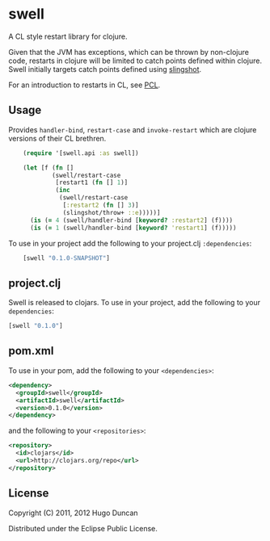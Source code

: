 # swell

A CL style restart library for clojure.

Given that the JVM has exceptions, which can be thrown by non-clojure code,
restarts in clojure will be limited to catch points defined within clojure.
Swell initially targets catch points defined using
[slingshot](https://github.com/scgilardi/slingshot).

For an introduction to restarts in CL, see
[PCL](http://www.gigamonkeys.com/book/beyond-exception-handling-conditions-and-restarts.html).

## Usage

Provides `handler-bind`, `restart-case` and `invoke-restart` which are clojure
versions of their CL brethren.

```clojure
    (require '[swell.api :as swell])

    (let [f (fn []
            (swell/restart-case
             [restart1 (fn [] 1)]
             (inc
              (swell/restart-case
               [:restart2 (fn [] 3)]
               (slingshot/throw+ ::e)))))]
      (is (= 4 (swell/handler-bind [keyword? :restart2] (f))))
      (is (= 1 (swell/handler-bind [keyword? 'restart1] (f)))))
```

To use in your project add the following to your project.clj `:dependencies`:

```clojure
    [swell "0.1.0-SNAPSHOT"]
```

## project.clj

Swell is released to clojars. To use in your project, add the following to your
`dependencies`:

```clj
[swell "0.1.0"]
```

## pom.xml
To use in your pom, add the following to your `<dependencies>`:

```xml
<dependency>
  <groupId>swell</groupId>
  <artifactId>swell</artifactId>
  <version>0.1.0</version>
</dependency>
```

and the following to your `<repositories>`:

``` xml
<repository>
  <id>clojars</id>
  <url>http://clojars.org/repo</url>
</repository>
```

## License

Copyright (C) 2011, 2012 Hugo Duncan

Distributed under the Eclipse Public License.

